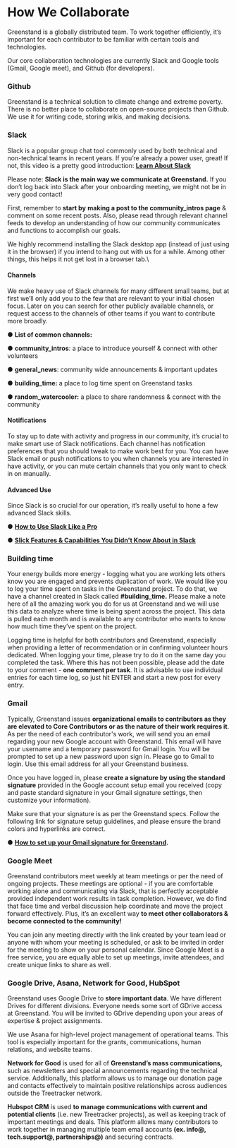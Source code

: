 # How We Collaborate

Greenstand is a globally distributed team. To work together efficiently, it’s important for each contributor to be familiar with certain tools and technologies.&#x20;

Our core collaboration technologies are currently Slack and Google tools (Gmail, Google meet), and Github (for developers).



### Github

Greenstand is a technical solution to climate change and extreme poverty. There is no better place to collaborate on open-source projects than Github. We use it for writing code, storing wikis, and making decisions.

### **Slack**

Slack is a popular group chat tool commonly used by both technical and non-technical teams in recent years. If you’re already a power user, great! If not, this video is a pretty good introduction: [**Learn About Slack**](https://www.youtube.com/watch?v=9RJZMSsH7-g)

Please note: **Slack is the main way we communicate at Greenstand.** If you don’t log back into Slack after your onboarding meeting, we might not be in very good contact!

First, remember to **start by** **making a post to the community\_intros page** & comment on some recent posts. Also, please read through relevant channel feeds to develop an understanding of how our community communicates and functions to accomplish our goals.

We highly recommend installing the Slack desktop app (instead of just using it in the browser) if you intend to hang out with us for a while. Among other things, this helps it not get lost in a browser tab.\


#### **Channels**

We make heavy use of Slack channels for many different small teams, but at first we’ll only add you to the few that are relevant to your initial chosen focus. Later on you can search for other publicly available channels, or request access to the channels of other teams if you want to contribute more broadly.

●       **List of common channels:**

●       **community\_intros**: a place to introduce yourself & connect with other volunteers

●       **general\_news**: community wide announcements & important updates

●       **building\_time:** a place to log time spent on Greenstand tasks

●       **random\_watercooler:** a place to share randomness & connect with the community

#### &#x20; **Notifications**

To stay up to date with activity and progress in our community, it’s crucial to make smart use of Slack notifications. Each channel has notification preferences that you should tweak to make work best for you. You can have Slack email or push notifications to you when channels you are interested in have activity, or you can mute certain channels that you only want to check in on manually.&#x20;

#### **Advanced Use**

Since Slack is so crucial for our operation, it’s really useful to hone a few advanced Slack skills.

●       [**How to Use Slack Like a Pro**](https://www.goskills.com/Office-Productivity/Resources/How-to-use-Slack)

●       [**Slick Features & Capabilities You Didn't Know About in Slack**](https://slack.com/blog/productivity/slick-features-and-capabilities-you-didnt-know-about-in-slack)

### **Building time**

Your energy builds more energy - logging what you are working lets others know you are engaged and prevents duplication of work. We would like you to log your time spent on tasks in the Greenstand project. To do that, we have a channel created in Slack called **#building\_time.** Please make a note here of all the amazing work you do for us at Greenstand and we will use this data to analyze where time is being spent across the project. This data is pulled each month and is available to any contributor who wants to know how much time they’ve spent on the project.

Logging time is helpful for both contributors and Greenstand, especially when providing a letter of recommendation or in confirming volunteer hours dedicated. When logging your time, please try to do it on the same day you completed the task. Where this has not been possible, please add the date to your comment - **one comment per task**. It is advisable to use individual entries for each time log, so just hit ENTER and start a new post for every entry.

### **Gmail**

Typically, Greenstand issues **organizational emails to contributors as they are elevated to Core Contributors or as the nature of their work requires it**. As per the need of each contributor's work, we will send you an email regarding your new Google account with Greenstand. This email will have your username and a temporary password for Gmail login. You will be prompted to set up a new password upon sign in. Please go to Gmail to login. Use this email address for all your Greenstand business.

Once you have logged in, please **create a signature by using the standard signature** provided in the Google account setup email you received (copy and paste standard signature in your Gmail signature settings, then customize your information).

Make sure that your signature is as per the Greenstand specs. Follow the following link for signature setup guidelines, and please ensure the brand colors and hyperlinks are correct.

●       [**How to set up your Gmail signature for Greenstand**](https://docs.google.com/document/d/1k41lkxuNOTtxs0UfxtdvMBpDVo97-SaaK\_wnyjfjXtw/edit#heading=h.b57wy8cd5ys7)**.**

### **Google Meet**

Greenstand contributors meet weekly at team meetings or per the need of ongoing projects. These meetings are optional - if you are comfortable working alone and communicating via Slack, that is perfectly acceptable provided independent work results in task completion. However, we do find that face time and verbal discussion help coordinate and move the project forward effectively. Plus, it’s an excellent way **to meet other collaborators & become connected to the community!**

You can join any meeting directly with the link created by your team lead or anyone with whom your meeting is scheduled, or ask to be invited in order for the meeting to show on your personal calendar. Since Google Meet is a free service, you are equally able to set up meetings, invite attendees, and create unique links to share as well.

### **Google Drive, Asana, Network for Good, HubSpot**

Greenstand uses Google Drive to **store important data**. We have different Drives for different divisions. Everyone needs some sort of GDrive access at Greenstand. You will be invited to GDrive depending upon your areas of expertise & project assignments.

We use Asana for high-level project management of operational teams. This tool is especially important for the grants, communications, human relations, and website teams.

**Network for Good** is used for all of **Greenstand’s mass communications,** such as newsletters and special announcements regarding the technical service. Additionally, this platform allows us to manage our donation page and contacts effectively to maintain positive relationships across audiences outside the Treetracker network.

**Hubspot CRM** is used **to manage communications with current and potential clients** (i.e. new Treetracker projects), as well as keeping track of important meetings and deals. This platform allows many contributors to work together in managing multiple team email accounts **(ex. info@, tech.support@, partnerships@)** and securing contracts.
